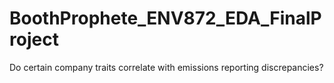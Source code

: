 # BoothProphete_ENV872_EDA_FinalProject
 Do certain company traits correlate with emissions reporting discrepancies?
